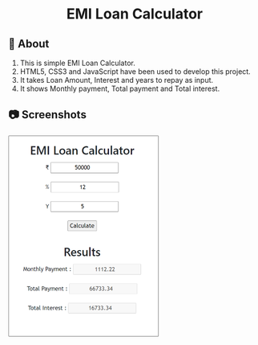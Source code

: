 <html>
  <body>
    <h1 align="center">EMI Loan Calculator</h1>
    <p><h2>&#128204; About</h2></p>
    <ol>
      <li>This is simple EMI Loan Calculator.</li>
      <li>HTML5, CSS3 and JavaScript have been used to develop this project.</li>
      <li>It takes Loan Amount, Interest and years to repay as input.</li>
      <li>It shows Monthly payment, Total payment and Total interest.</li>
    </ol>
    <h2><p>&#128247; Screenshots</h2></p>
    <img src="https://github.com/CODING-Enthusiast9857/EMI-Loan-Calculator/blob/main/EMI-Loan-Calculator.png" alt="EMI-Loan-Calculator" height=400 width=300>
  </body>
</html>
